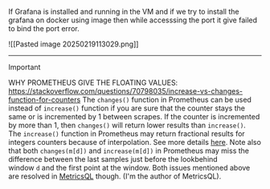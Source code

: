 
If Grafana is installed and running in the VM and if we try to install the grafana on docker using image then while accesssing the port it give failed to bind the port error.

![[Pasted image 20250219113029.png]]

---
>[!IMPORTANT]
>WHY PROMETHEUS GIVE THE FLOATING VALUES:
>https://stackoverflow.com/questions/70798035/increase-vs-changes-function-for-counters
>The `changes()` function in Prometheus can be used instead of `increase()` function if you are sure that the counter stays the same or is incremented by 1 between scrapes. If the counter is incremented by more than 1, then `changes()` will return lower results than `increase()`.
>The `increase()` function in Prometheus may return fractional results for integers counters because of interpolation. See more details [here](https://github.com/VictoriaMetrics/VictoriaMetrics/issues/1215#issuecomment-850305711).
>Note also that both `changes(m[d])` and `increase(m[d])` in Prometheus may miss the difference between the last samples just before the lookbehind window `d` and the first point at the window. Both issues mentioned above are resolved in [MetricsQL](https://docs.victoriametrics.com/MetricsQL.html) though. (I'm the author of MetricsQL).



